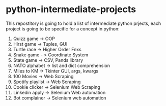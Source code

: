 # python-intermediate-projects
This repostitory is going to hold a list of intermediate python prjects, each project is going to be specific for a concept in python:
1.  Quizz game -> OOP
2.  Hirst game -> Tuples, GUI
3.  Turtle race -> Higher Order Fnxs
4.  Snake game - > Coordinate System
5.  State game -> CSV, Pands library
6.  NATO alphabet -> list and dict comprehension
7.  Miles to KM -> Tkinter GUI, args, kwargs
8.  100 Movies -> Web Scraping
9.  Spotify playlist -> Web Scraping
10. Cookie clicker -> Selenium Web Scraping
11. Linkedin apply -> Selenium Web automation
11. Bot complainer -> Selenium web automation
